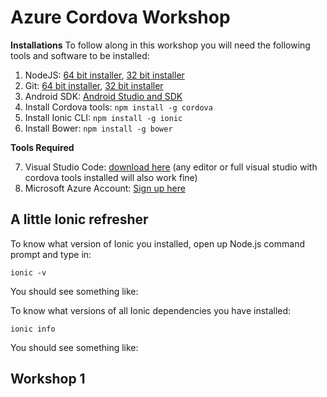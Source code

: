 Azure Cordova Workshop
======================

**Installations**
To follow along in this workshop you will need the following tools and software to be installed:

 1. NodeJS: [64 bit installer](https://nodejs.org/dist/v4.2.2/node-v4.2.2-x64.msi), [32 bit installer](https://nodejs.org/dist/v4.2.2/node-v4.2.2-x86.msi)
 2. Git: [64 bit installer](https://github.com/git-for-windows/git/releases/download/v2.6.2.windows.1/Git-2.6.2-64-bit.exe), [32 bit installer](https://github.com/git-for-windows/git/releases/download/v2.6.2.windows.1/Git-2.6.2-32-bit.exe)
 3. Android SDK: [Android Studio and SDK](https://developer.android.com/sdk/index.html#win-bundle)
 4. Install Cordova tools: `npm install -g cordova`
 5. Install Ionic CLI: `npm install -g ionic`
 6. Install Bower: `npm install -g bower`

**Tools Required**

 7. Visual Studio Code: [download here](https://code.visualstudio.com/) (any editor or full visual studio with cordova tools installed will also work fine)
 8. Microsoft Azure Account: [Sign up here](https://azure.microsoft.com/en-us/)

A little Ionic refresher
------------------------
To know what version of Ionic you installed, open up Node.js command prompt and type in:

    ionic -v
You should see something like:

 To know what versions of all Ionic dependencies you have installed:
 
    ionic info
You should see something like:

 Workshop 1
----------



